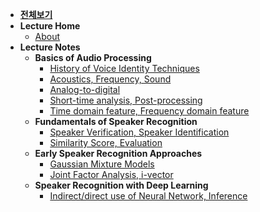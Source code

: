 - [**전체보기**](dashboard)
- **Lecture Home**
  - [About](udemy-speaker-recognition/notes/)
- **Lecture Notes**
  - **Basics of Audio Processing**
    - [History of Voice Identity Techniques](udemy-speaker-recognition/notes/Section02)
    - [Acoustics, Frequency, Sound](udemy-speaker-recognition/notes/Section03/summary01)
    - [Analog-to-digital](udemy-speaker-recognition/notes/Section03/summary02)
    - [Short-time analysis, Post-processing](udemy-speaker-recognition/notes/Section04/summary01)
    - [Time domain feature, Frequency domain feature](udemy-speaker-recognition/notes/Section04/summary02)
  - **Fundamentals of Speaker Recognition**
    - [Speaker Verification, Speaker Identification](udemy-speaker-recognition/notes/Section05/summary01)
    - [Similarity Score, Evaluation](udemy-speaker-recognition/notes/Section05/summary02)
  - **Early Speaker Recognition Approaches**
    - [Gaussian Mixture Models](udemy-speaker-recognition/notes/Section06/summary01)
    - [Joint Factor Analysis, i-vector](udemy-speaker-recognition/notes/Section06/summary02)
  - **Speaker Recognition with Deep Learning**
    - [Indirect/direct use of Neural Network, Inference](udemy-speaker-recognition/notes/Section08/summary01)
